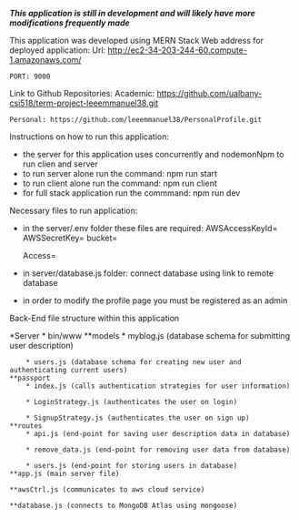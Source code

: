 ***This application is still in development and will likely have more modifications frequently made*** 

This application was developed using MERN Stack
Web address for deployed application: 
	Url: http://ec2-34-203-244-60.compute-1.amazonaws.com/

	PORT: 9000
Link to Github Repositories: 
	Academic: https://github.com/ualbany-csi518/term-project-leeemmanuel38.git
	
	Personal: https://github.com/leeemmanuel38/PersonalProfile.git



Instructions on how to run this application: 

* the server for this application uses concurrently and nodemonNpm to run clien and server
* to run server alone run the command: npm run start
* to run client alone run the command: npm run client
* for full stack application run the commmand: npm run dev 

Necessary files to run application: 

* in the server/.env folder these files are required: 
	AWSAccessKeyId=<Your access keys Id>
	AWSSecretKey=<Your secret key>
	bucket=<Your buck name>

	Access=<Mongodb Atlas access link>
	
* in server/database.js folder:
	connect database using link to remote database

* in order to modify the profile page you must be registered as an admin 



Back-End file structure within this application 

*Server
	* bin/www
	**models
		* myblog.js (database schema for submitting user description)
		
		* users.js (database schema for creating new user and authenticating current users)
	**passport
		* index.js (calls authentication strategies for user information)
		
		* LoginStrategy.js (authenticates the user on login)
		
		* SignupStrategy.js (authenticates the user on sign up)
	**routes
		* api.js (end-point for saving user description data in database)
		
		* remove_data.js (end-point for removing user data from database)
		
		* users.js (end-point for storing users in database) 
	**app.js (main server file)
	
	**awsCtrl.js (communicates to aws cloud service)
	
	**database.js (connects to MongoDB Atlas using mongoose)
	
	